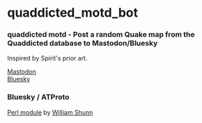 # quaddicted_motd_bot

### quaddicted motd - Post a random Quake map from the Quaddicted database to Mastodon/Bluesky

Inspired by Spirit's prior art.


<a rel="me" href="https://botsin.space/@quaddicted_motd">Mastodon</a><br>[Bluesky](https://staging.bsky.app/profile/motd.cataclysmal.org)<br>

### Bluesky / ATProto 

[Perl module](https://betterprogramming.pub/building-a-perl-module-for-posting-to-bluesky-social-92fc732fc297) by [William Shunn](https://shunn.net)


